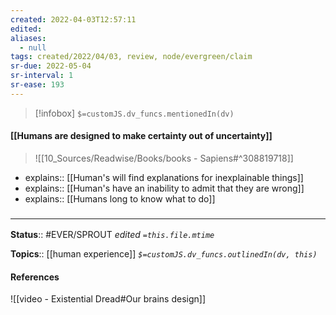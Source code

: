 ```yaml
---
created: 2022-04-03T12:57:11 
edited: 
aliases:
  - null
tags: created/2022/04/03, review, node/evergreen/claim
sr-due: 2022-05-04
sr-interval: 1
sr-ease: 193
---
```

> [!infobox]
`$=customJS.dv_funcs.mentionedIn(dv)`

#### [[Humans are designed to make certainty out of uncertainty]] 

> ![[10_Sources/Readwise/Books/books - Sapiens#^308819718]]

- explains:: [[Human's will find explanations for inexplainable things]]
- explains:: [[Human's have an inability to admit that they are wrong]]
- explains:: [[Humans long to know what to do]]

### <hr class="footnote"/>

**Status**:: #EVER/SPROUT
*edited `=this.file.mtime`*

**Topics**:: [[human experience]]
*`$=customJS.dv_funcs.outlinedIn(dv, this)`*

#### References

![[video - Existential Dread#Our brains design]]
